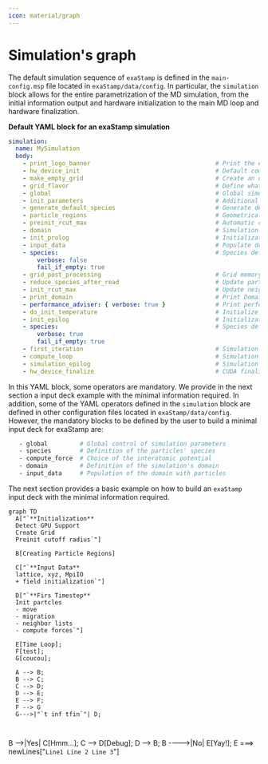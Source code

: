 ```yaml
---
icon: material/graph
---
```


# **Simulation's graph**


The default simulation sequence of ``exaStamp`` is defined in the ``main-config.msp`` file located in ``exaStamp/data/config``. In particular, the ``simulation`` block allows for the entire parametrization of the MD simulation, from the initial information output and hardware initialization to the main MD loop and hardware finalization.

**Default YAML block for an exaStamp simulation**
    
```yaml
simulation:
  name: MySimulation
  body:
    - print_logo_banner                                   # Print the exaStamp banner
    - hw_device_init                                      # Default communicator + CUDA initialization
    - make_empty_grid                                     # Create an empty grid
    - grid_flavor                                         # Define what information is attached to the grid
    - global                                              # Global simulation controls
    - init_parameters                                     # Additional control parameters
    - generate_default_species                            # Generate default species
    - particle_regions                                    # Geometrical regions definition
    - preinit_rcut_max                                    # Automatic cell_size calculation
    - domain                                              # Simulation domain definition
    - init_prolog                                         # Initialization prologue
    - input_data                                          # Populate domain with particles
    - species:                                            # Species definition
        verbose: false
        fail_if_empty: true
    - grid_post_processing                                # Grid memory compaction
    - reduce_species_after_read                           # Update particle species
    - init_rcut_max                                       # Update neighborhood distance and displacement tolerance
    - print_domain                                        # Print Domain information
    - performance_adviser: { verbose: true }              # Print performance advices
    - do_init_temperature                                 # Initialize temperature if needed
    - init_epilog                                         # Initialization epilogue
    - species:                                            # Species definition recheck
        verbose: true
        fail_if_empty: true
    - first_iteration                                     # Simulation first iteration
    - compute_loop                                        # Simulation compute loop
    - simulation_epilog                                   # Simulation finalization
    - hw_device_finalize                                  # CUDA finalization
```

In this YAML block, some operators are mandatory. We provide in the next section a input deck example with the minimal information required. In addition, some of the YAML operators defined in the `simulation` block are defined in other configuration files located in ``exaStamp/data/config``. However, the mandatory blocks to be defined by the user to build a minimal input deck for exaStamp are:

```bash
   - global         # Global control of simulation parameters
   - species        # Definition of the particles' species
   - compute_force  # Choice of the interatomic potential
   - domain         # Definition of the simulation's domain
   - input_data     # Population of the domain with particles
```
  
The next section provides a basic example on how to build an ``exaStamp`` input deck with the minimal information required.
    
``` mermaid
graph TD
  A["`**Initialization**
  Detect GPU Support
  Create Grid
  Preinit cutoff radius`"]
  
  B[Creating Particle Regions]
  
  C["`**Input Data**
  lattice, xyz, MpiIO
  + field initialization`"]

  D["`**Firs Timestep**
  Init partcles
  - move
  - migration
  - neighbor lists
  - compute forces`"]

  E[Time Loop];
  F[test];
  G[coucou];
  
  A --> B;
  B --> C;
  C --> D;
  D --> E;
  E --> F;
  F --> G
  G--->|"`t inf tfin`"| D;
  
  
```


  B -->|Yes| C[Hmm...];
  C --> D[Debug];
  D --> B;
  B ---->|No| E[Yay!];
  E ===> newLines["`Line1
                    Line 2
                    Line 3`"]  

